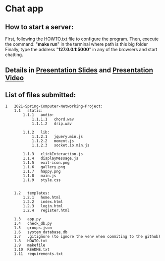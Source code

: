 # Chat app

## How to start a server:

First, following the [HOWTO.txt](HOWTO.txt) file to configure the program.
Then, execute the command: "**make run**" in the terminal where path is this big folder
Finally, type the address "**127.0.0.1:5000**" in any of the browsers and start chatting.

## Details in <a href="https://github.com/GavinJin0501/Web-based-chat-app-using-flask-socketio/blob/main/Chat%20App%20Project%20Presentation.pdf">Presentation Slides</a> and <a href="https://www.youtube.com/watch?v=nFIdPz-mtdo&list=PLbDb16_tFGScs3xo89AnpynVHbHB2DE9t&index=15">Presentation Video</a>

## List of files submitted:
```
1   2021-Spring-Computer-Networking-Project:
    1.1   static:
        1.1.1   audio:
            1.1.1.1   chord.wav
            1.1.1.2   drip.wav

        1.1.2   lib:
            1.1.2.1   jquery.min.js
            1.1.2.2   moment.js
            1.1.2.3   socket.io.min.js

        1.1.3   clickInteraction.js
        1.1.4   displayMessage.js
        1.1.5   exit-icon.png
        1.1.6   gallery.png
        1.1.7   happy.png
        1.1.8   main.js
        1.1.9   style.css


    1.2   templates:
        1.2.1   home.html
        1.2.2   index.html
        1.2.3   login.html
        1.2.4   register.html

    1.3   app.py
    1.4   check_db.py
    1.5   groups.json
    1.6   system_database.db
    1.7   .gitignore (to ignore the venv when commiting to the github)
    1.8   HOWTO.txt
    1.9   makefile
    1.10  README.txt
    1.11  requirements.txt
```
